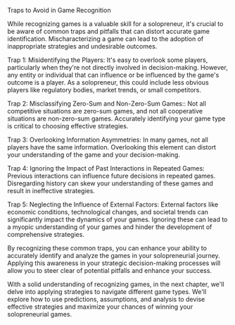 Traps to Avoid in Game Recognition

While recognizing games is a valuable skill for a solopreneur, it's crucial to be aware of common traps and pitfalls that can distort accurate game identification. Mischaracterizing a game can lead to the adoption of inappropriate strategies and undesirable outcomes.

Trap 1: Misidentifying the Players: It's easy to overlook some players, particularly when they're not directly involved in decision-making. However, any entity or individual that can influence or be influenced by the game's outcome is a player. As a solopreneur, this could include less obvious players like regulatory bodies, market trends, or small competitors.

Trap 2: Misclassifying Zero-Sum and Non-Zero-Sum Games:: Not all competitive situations are zero-sum games, and not all cooperative situations are non-zero-sum games. Accurately identifying your game type is critical to choosing effective strategies.

Trap 3: Overlooking Information Asymmetries: In many games, not all players have the same information. Overlooking this element can distort your understanding of the game and your decision-making. 

Trap 4: Ignoring the Impact of Past Interactions in Repeated Games: Previous interactions can influence future decisions in repeated games. Disregarding history can skew your understanding of these games and result in ineffective strategies.

Trap 5: Neglecting the Influence of External Factors: External factors like economic conditions, technological changes, and societal trends can significantly impact the dynamics of your games. Ignoring these can lead to a myopic understanding of your games and hinder the development of comprehensive strategies.

By recognizing these common traps, you can enhance your ability to accurately identify and analyze the games in your solopreneurial journey. Applying this awareness in your strategic decision-making processes will allow you to steer clear of potential pitfalls and enhance your success.

With a solid understanding of recognizing games, in the next chapter, we'll delve into applying strategies to navigate different game types. We'll explore how to use predictions, assumptions, and analysis to devise effective strategies and maximize your chances of winning your solopreneurial games.